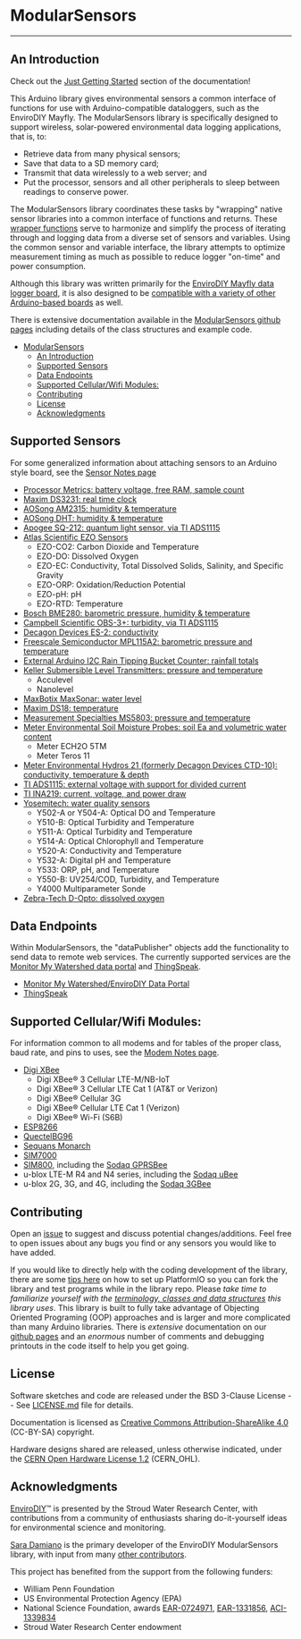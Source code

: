 [//]: # ( @mainpage ModularSensors )
# ModularSensors
___

[//]: # ( @section mainpage_intro An Introduction )
## An Introduction

Check out the [Just Getting Started](https://envirodiy.github.io/ModularSensors/getting_started.html) section of the documentation!

This Arduino library gives environmental sensors a common interface of functions for use with Arduino-compatible dataloggers, such as the EnviroDIY Mayfly.
The ModularSensors library is specifically designed to support wireless, solar-powered environmental data logging applications, that is, to:
* Retrieve data from many physical sensors;
* Save that data to a SD memory card;
* Transmit that data wirelessly to a web server; and
* Put the processor, sensors and all other peripherals to sleep between readings to conserve power.

The ModularSensors library coordinates these tasks by "wrapping" native sensor libraries into a common interface of functions and returns.
These [wrapper functions](https://en.wikipedia.org/wiki/Wrapper_function) serve to harmonize and simplify the process of iterating through and logging data from a diverse set of sensors and variables.
Using the common sensor and variable interface, the library attempts to optimize measurement timing as much as possible to reduce logger "on-time" and power consumption.

Although this library was written primarily for the [EnviroDIY Mayfly data logger board](https://envirodiy.org/mayfly/), it is also designed to be [compatible with a variety of other Arduino-based boards](https://github.com/EnviroDIY/ModularSensors/wiki/Processor-Compatibility) as well.

There is extensive documentation available in the [ModularSensors github pages](https://envirodiy.github.io/ModularSensors/index.html) including details of the class structures and example code.

[//]: # ( @tableofcontents )

[//]: # ( Start GitHub Only )
- [ModularSensors](#modularsensors)
  - [An Introduction](#an-introduction)
  - [Supported Sensors](#supported-sensors)
  - [Data Endpoints](#data-endpoints)
  - [Supported Cellular/Wifi Modules:](#supported-cellularwifi-modules)
  - [Contributing](#contributing)
  - [License](#license)
  - [Acknowledgments](#acknowledgments)

[//]: # ( End GitHub Only )

[//]: # ( @section mainpage_supported_sensors Supported Sensors )
## Supported Sensors

For some generalized information about attaching sensors to an Arduino style board, see the [Sensor Notes page](https://envirodiy.github.io/ModularSensors/sensor_notes_page.html)

- [Processor Metrics: battery voltage, free RAM, sample count](https://envirodiy.github.io/ModularSensors/processor_sensor_page.html)
- [Maxim DS3231: real time clock](https://envirodiy.github.io/ModularSensors/ds3231_page.html)
- [AOSong AM2315: humidity & temperature](https://envirodiy.github.io/ModularSensors/am2315_page.html)
- [AOSong DHT: humidity & temperature](https://envirodiy.github.io/ModularSensors/dht_page.html)
- [Apogee SQ-212: quantum light sensor, via TI ADS1115](https://envirodiy.github.io/ModularSensors/sq212_page.html)
- [Atlas Scientific EZO Sensors](https://envirodiy.github.io/ModularSensors/atlas_page.html)
    - EZO-CO2: Carbon Dioxide and Temperature
    - EZO-DO: Dissolved Oxygen
    - EZO-EC: Conductivity, Total Dissolved Solids, Salinity, and Specific Gravity
    - EZO-ORP: Oxidation/Reduction Potential
    - EZO-pH: pH
    - EZO-RTD: Temperature
- [Bosch BME280: barometric pressure, humidity & temperature](https://envirodiy.github.io/ModularSensors/bme280_page.html)
- [Campbell Scientific OBS-3+: turbidity, via TI ADS1115](https://envirodiy.github.io/ModularSensors/obs3_page.html)
- [Decagon Devices ES-2: conductivity ](https://envirodiy.github.io/ModularSensors/es2_page.html)
- [Freescale Semiconductor MPL115A2: barometric pressure and temperature](https://envirodiy.github.io/ModularSensors/mpl115a2_page.html)
- [External Arduino I2C Rain Tipping Bucket Counter: rainfall totals](https://envirodiy.github.io/ModularSensors/i2c_rain_page.html)
- [Keller Submersible Level Transmitters: pressure and temperature](https://envirodiy.github.io/ModularSensors/keller_page.html)
    - Acculevel
    - Nanolevel
- [MaxBotix MaxSonar: water level](https://envirodiy.github.io/ModularSensors/maxbotics_page.html)
- [Maxim DS18: temperature](https://envirodiy.github.io/ModularSensors/ds18_page.html)
- [Measurement Specialties MS5803: pressure and temperature](https://envirodiy.github.io/ModularSensors/ms5803_page.html)
- [Meter Environmental Soil Moisture Probes: soil Ea and volumetric water content](https://envirodiy.github.io/ModularSensors/meter_soil_page.html)
    - Meter ECH2O 5TM
    - Meter Teros 11
- [Meter Environmental Hydros 21 (formerly Decagon Devices CTD-10): conductivity, temperature & depth](https://envirodiy.github.io/ModularSensors/hydros21_page.html)
- [TI ADS1115: external voltage with support for divided current](https://envirodiy.github.io/ModularSensors/ads1x15_page.html)
- [TI INA219: current, voltage, and power draw](https://envirodiy.github.io/ModularSensors/ina219_page.html)
- [Yosemitech: water quality sensors](https://envirodiy.github.io/ModularSensors/yosemitech_page.html)
    - Y502-A or Y504-A: Optical DO and Temperature
    - Y510-B: Optical Turbidity and Temperature
    - Y511-A: Optical Turbidity and Temperature
    - Y514-A: Optical Chlorophyll and Temperature
    - Y520-A: Conductivity and Temperature
    - Y532-A: Digital pH and Temperature
    - Y533: ORP, pH, and Temperature
    - Y550-B: UV254/COD, Turbidity, and Temperature
    - Y4000 Multiparameter Sonde
- [Zebra-Tech D-Opto: dissolved oxygen](https://envirodiy.github.io/ModularSensors/dopto_page.html)


[//]: # ( @section mainpage_data_receivers Data Endpoints )
## Data Endpoints

Within ModularSensors, the "dataPublisher" objects add the functionality to send data to remote web services.
The currently supported services are the [Monitor My Watershed data portal](http://data.envirodiy.org/) and [ThingSpeak](https://thingspeak.com/).

- [Monitor My Watershed/EnviroDIY Data Portal](https://github.com/EnviroDIY/ModularSensors/wiki/EnviroDIY-Portal-Functions)
- [ThingSpeak](https://github.com/EnviroDIY/ModularSensors/wiki/ThingSpeak-Functions)

[//]: # ( @todo Page on Data Endpoints )


[//]: # ( @section mainpage_modems Supported Cellular/Wifi Modules )
## Supported Cellular/Wifi Modules:

For information common to all modems and for tables of the proper class, baud rate, and pins to uses, see the [Modem Notes page](https://envirodiy.github.io/ModularSensors/modem_notes_page.html).

- [Digi XBee](https://envirodiy.github.io/ModularSensors/digi_xbees.html)
    - Digi XBee® 3 Cellular LTE-M/NB-IoT
    - Digi XBee® 3 Cellular LTE Cat 1 (AT&T or Verizon)
    - Digi XBee® Cellular 3G
    - Digi XBee® Cellular LTE Cat 1 (Verizon)
    - Digi XBee® Wi-Fi (S6B)
- [ESP8266](https://envirodiy.github.io/ModularSensors/esp8266_page.html)
- [QuectelBG96](https://envirodiy.github.io/ModularSensors/bg96_page.html)
- [Sequans Monarch](https://envirodiy.github.io/ModularSensors/monarch_page.html)
- [SIM7000](https://envirodiy.github.io/ModularSensors/sim7000_page.html)
- [SIM800](https://envirodiy.github.io/ModularSensors/sim800_page.html), including the [Sodaq GPRSBee](https://envirodiy.github.io/ModularSensors/gprsbee_page.html)
- u-blox LTE-M R4 and N4 series, including the [Sodaq uBee](https://envirodiy.github.io/ModularSensors/ubee_page.html)
- u-blox 2G, 3G, and 4G, including the [Sodaq 3GBee](https://envirodiy.github.io/ModularSensors/ubee_page.html)


[//]: # ( @section mainpage_contributing Contributing )
## Contributing
Open an [issue](https://github.com/EnviroDIY/ModularSensors/issues) to suggest and discuss potential changes/additions.
Feel free to open issues about any bugs you find or any sensors you would like to have added.

If you would like to directly help with the coding development of the library, there are some [tips here](https://envirodiy.github.io/ModularSensors/for_developers.html) on how to set up PlatformIO so you can fork the library and test programs while in the library repo.
Please _take time to familiarize yourself with the [terminology, classes and data structures](https://envirodiy.github.io/ModularSensors/library_terminology.html) this library uses_.
This library is built to fully take advantage of Objecting Oriented Programing (OOP) approaches and is larger and more complicated than many Arduino libraries.
There is _extensive_ documentation on our [github pages](https://envirodiy.github.io/ModularSensors/index.html) and an _enormous_ number of comments and debugging printouts in the code itself to help you get going.


[//]: # ( @section mainpage_license License )
## License
Software sketches and code are released under the BSD 3-Clause License -- See [LICENSE.md](https://github.com/EnviroDIY/ModularSensors/blob/master/LICENSE.md) file for details.

Documentation is licensed as [Creative Commons Attribution-ShareAlike 4.0](https://creativecommons.org/licenses/by-sa/4.0/) (CC-BY-SA) copyright.

Hardware designs shared are released, unless otherwise indicated, under the [CERN Open Hardware License 1.2](http://www.ohwr.org/licenses/cern-ohl/v1.2) (CERN_OHL).

[//]: # ( @section mainpage_acknowledgments Acknowledgments )
## Acknowledgments
[EnviroDIY](http://envirodiy.org/)™ is presented by the Stroud Water Research Center, with contributions from a community of enthusiasts sharing do-it-yourself ideas for environmental science and monitoring.

[Sara Damiano](https://github.com/SRGDamia1) is the primary developer of the EnviroDIY ModularSensors library, with input from many [other contributors](https://github.com/EnviroDIY/ModularSensors/graphs/contributors).

This project has benefited from the support from the following funders:

* William Penn Foundation
* US Environmental Protection Agency (EPA)
* National Science Foundation, awards [EAR-0724971](http://www.nsf.gov/awardsearch/showAward?AWD_ID=0724971), [EAR-1331856](http://www.nsf.gov/awardsearch/showAward?AWD_ID=1331856), [ACI-1339834](http://www.nsf.gov/awardsearch/showAward?AWD_ID=1339834)
* Stroud Water Research Center endowment
